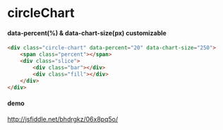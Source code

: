 # circleChart

#### data-percent(%) & data-chart-size(px) customizable
```html
<div class="circle-chart" data-percent="20" data-chart-size="250">
    <span class="percent"></span>
    <div class="slice">
        <div class="bar"></div>
        <div class="fill"></div>
    </div>
</div>
```

#### demo
http://jsfiddle.net/bhdrgkz/06x8pq5o/
